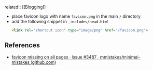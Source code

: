 related:: [[Blogging]]

- place favicon logo with name `favicon.png` in the main `/` directory
- add the following snippet in `_includes/head.html`
	```html
	<link rel="shortcut icon" type="image/png" href="/favicon.png">
	```

## References
- [favicon missing on all pages · Issue #3487 · mmistakes/minimal-mistakes (github.com)](https://github.com/mmistakes/minimal-mistakes/issues/3487)